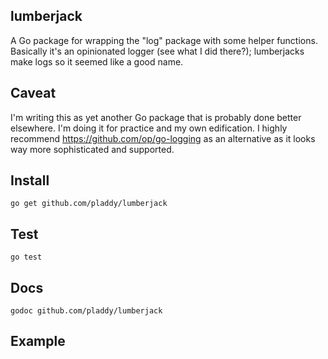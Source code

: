 ## lumberjack
A Go package for wrapping the "log" package with some helper functions.  
Basically it's an opinionated logger (see what I did there?); lumberjacks make
logs so it seemed like a good name.

## Caveat
I'm writing this as yet another Go package that is probably done better
elsewhere.  I'm doing it for practice and my own edification.  I highly
recommend https://github.com/op/go-logging as an alternative as it looks way
more sophisticated and supported.

## Install
`go get github.com/pladdy/lumberjack`

## Test
`go test`

## Docs
`godoc github.com/pladdy/lumberjack`

## Example
